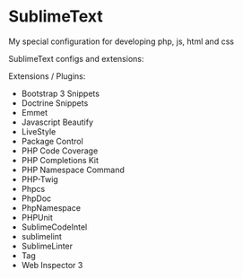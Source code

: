 SublimeText
===========

My special configuration for developing php, js, html and css

SublimeText configs and extensions:

Extensions / Plugins:

- Bootstrap 3 Snippets
- Doctrine Snippets
- Emmet
- Javascript Beautify
- LiveStyle
- Package Control
- PHP Code Coverage
- PHP Completions Kit
- PHP Namespace Command
- PHP-Twig
- Phpcs
- PhpDoc
- PhpNamespace
- PHPUnit
- SublimeCodeIntel
- sublimelint
- SublimeLinter
- Tag
- Web Inspector 3
